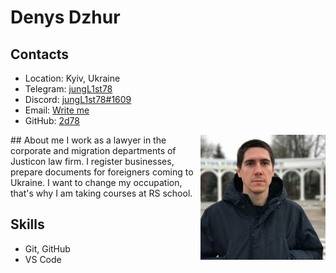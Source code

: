# Denys Dzhur 
## Contacts
* Location: Kyiv, Ukraine
* Telegram: [jungL1st78](https://t.me/jungL1st78)
* Discord: [jungL1st78#1609](https://discordapp.com/users/467648662198157313)
* Email: [Write me](mailto:rs.school@2d78.anonaddy.com)
* GitHub: [2d78](https://github.com/2d78)
<img style="float: right;" src="/images/photo_200.jpg">
## About me
I work as a lawyer in the corporate and migration departments of Justicon law firm. I register businesses, prepare documents for foreigners coming to Ukraine. I want to change my occupation, that's why I am taking courses at RS school.

## Skills
* Git, GitHub
* VS Code